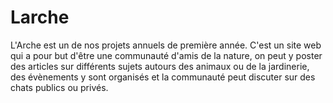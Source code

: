 # Larche
L'Arche est un de nos projets annuels de première année. C'est un site web qui a pour but d'être une communauté d'amis de la nature, on peut y poster des articles sur différents sujets autours des animaux ou de la jardinerie, des évènements y sont organisés et la communauté peut discuter sur des chats publics ou privés.
